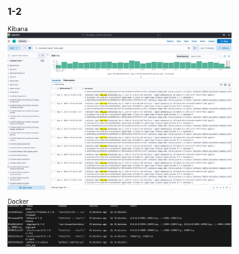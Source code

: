 ## 1-2

Kibana
![Kibana](https://github.com/GrizzlikovOleg/Netology/blob/main/task_monitoring/mo_3/Kibana.png)

Docker
![Docker](https://github.com/GrizzlikovOleg/Netology/blob/main/task_monitoring/mo_3/DockerPS.png)